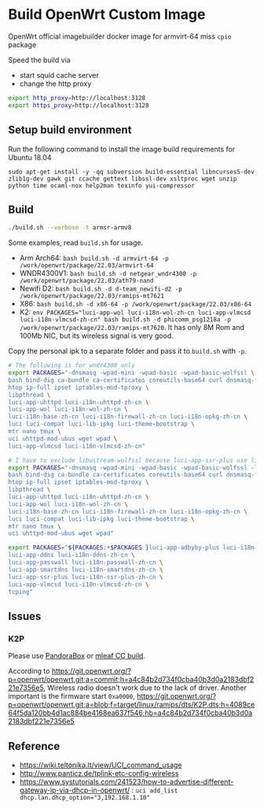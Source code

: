 # Build OpenWrt Custom Image

OpenWrt official imagebuilder docker image for armvirt-64 miss `cpio` package

Speed the build via

- start squid cache server
- change the http proxy

```bash
export http_proxy=http://localhost:3128
export https_proxy=http://localhost:3128
```

## Setup build environment

Run the following command to install the image build requirements for Ubuntu 18.04

`sudo apt-get install -y -qq subversion build-essential libncurses5-dev zlib1g-dev gawk git ccache gettext libssl-dev xsltproc wget unzip python time ocaml-nox help2man texinfo yui-compressor`

## Build

```bash
./build.sh --verbose -t armsr-armv8
```

Some examples, read `build.sh` for usage.

- Arm Arch64: `bash build.sh -d armvirt-64 -p /work/openwrt/package/22.03/armvirt-64`
- WNDR4300V1: `bash build.sh -d netgear_wndr4300 -p /work/openwrt/package/22.03/ath79-nand`
- Newifi D2: `bash build.sh -d d-team_newifi-d2 -p /work/openwrt/package/22.03/ramips-mt7621`
- X86: `bash build.sh -d x86-64 -p /work/openwrt/package/22.03/x86-64`
- K2: `env PACKAGES="luci-app-wol luci-i18n-wol-zh-cn luci-app-vlmcsd luci-i18n-vlmcsd-zh-cn" bash build.sh -d phicomm_psg1218a -p /work/openwrt/package/22.03/ramips-mt7620`. It has only 8M Rom and 100Mb NIC, but its wireless signal is very good.

Copy the personal ipk to a separate folder and pass it to `build.sh` with `-p`.

```bash
# The following is for wndr4300 only
export PACKAGES="-dnsmasq -wpad-mini -wpad-basic -wpad-basic-wolfssl \
bash bind-dig ca-bundle ca-certificates coreutils-base64 curl dnsmasq-full dropbearconvert file \
htop ip-full ipset iptables-mod-tproxy \
libpthread \
luci-app-uhttpd luci-i18n-uhttpd-zh-cn \
luci-app-wol luci-i18n-wol-zh-cn \
luci-i18n-base-zh-cn luci-i18n-firewall-zh-cn luci-i18n-opkg-zh-cn \
luci luci-compat luci-lib-ipkg luci-theme-bootstrap \
mtr nano tmux \
uci uhttpd-mod-ubus wget wpad \
luci-app-vlmcsd luci-i18n-vlmcsd-zh-cn"

# I have to exclude libustream-wolfssl because luci-app-ssr-plus use libustream-openssl
export PACKAGES="-dnsmasq -wpad-mini -wpad-basic -wpad-basic-wolfssl -libustream-wolfssl \
bash bind-dig ca-bundle ca-certificates coreutils-base64 curl dnsmasq-full dropbearconvert file \
htop ip-full ipset iptables-mod-tproxy \
libpthread \
luci-app-uhttpd luci-i18n-uhttpd-zh-cn \
luci-app-wol luci-i18n-wol-zh-cn \
luci-i18n-base-zh-cn luci-i18n-firewall-zh-cn luci-i18n-opkg-zh-cn \
luci luci-compat luci-lib-ipkg luci-theme-bootstrap \
mtr nano tmux \
uci uhttpd-mod-ubus wget wpad"

export PACKAGES="${PACKAGES:+$PACKAGES }luci-app-adbyby-plus luci-i18n-adbyby-plus-zh-cn \
luci-app-ddns luci-i18n-ddns-zh-cn \
luci-app-passwall luci-i18n-passwall-zh-cn \
luci-app-smartdns luci-i18n-smartdns-zh-cn \
luci-app-ssr-plus luci-i18n-ssr-plus-zh-cn \
luci-app-vlmcsd luci-i18n-vlmcsd-zh-cn \
tcping"
```

## Issues

### K2P

Please use [PandoraBox](https://downloads.pangubox.com/pandorabox/19.01/targets/ralink/mt7621/PandoraBox-ralink-mt7621-k2p-2019-01-01-git-3e8866933-squashfs-sysupgrade.bin) or [mleaf CC build](http://www.mleaf.org/downloads/K2P-Chaos_Calmer/v1.7.2/cc-k2p-v1.7.2-16m.bin).

According to <https://git.openwrt.org/?p=openwrt/openwrt.git;a=commit;h=a4c84b2d734f0cba40b3d0a2183dbf221e7356e5>, Wireless radio doesn't work due to the lack of driver.
Another important is the firmware start `0xa0000`, <https://git.openwrt.org/?p=openwrt/openwrt.git;a=blob;f=target/linux/ramips/dts/K2P.dts;h=4089ce64f5da120bb4d1ac884be4168ea637f546;hb=a4c84b2d734f0cba40b3d0a2183dbf221e7356e5>

## Reference

- <https://wiki.teltonika.lt/view/UCI_command_usage>
- <http://www.panticz.de/tplink-etc-config-wireless>
- <https://www.systutorials.com/241523/how-to-advertise-different-gateway-ip-via-dhcp-in-openwrt/> : `uci add_list dhcp.lan.dhcp_option="3,192.168.1.10"`
